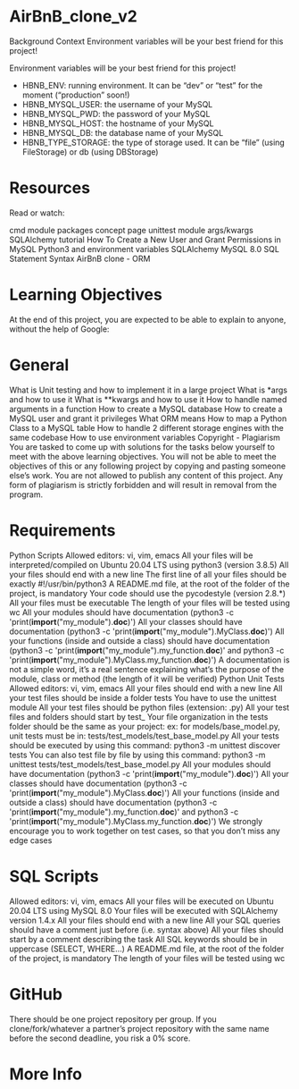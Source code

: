 # AirBnB_clone_v2
Background Context Environment variables will be your best friend for this project!

Environment variables will be your best friend for this project!

* HBNB_ENV: running environment. It can be “dev” or “test” for the moment (“production” soon!)
* HBNB_MYSQL_USER: the username of your MySQL
* HBNB_MYSQL_PWD: the password of your MySQL
* HBNB_MYSQL_HOST: the hostname of your MySQL
* HBNB_MYSQL_DB: the database name of your MySQL
* HBNB_TYPE_STORAGE: the type of storage used. It can be “file” (using FileStorage) or db (using DBStorage)

# Resources
Read or watch:

cmd module
packages concept page
unittest module
args/kwargs
SQLAlchemy tutorial
How To Create a New User and Grant Permissions in MySQL
Python3 and environment variables
SQLAlchemy
MySQL 8.0 SQL Statement Syntax
AirBnB clone - ORM

# Learning Objectives
At the end of this project, you are expected to be able to explain to anyone, without the help of Google:

# General
What is Unit testing and how to implement it in a large project
What is *args and how to use it
What is **kwargs and how to use it
How to handle named arguments in a function
How to create a MySQL database
How to create a MySQL user and grant it privileges
What ORM means
How to map a Python Class to a MySQL table
How to handle 2 different storage engines with the same codebase
How to use environment variables
Copyright - Plagiarism
You are tasked to come up with solutions for the tasks below yourself to meet with the above learning objectives.
You will not be able to meet the objectives of this or any following project by copying and pasting someone else’s work.
You are not allowed to publish any content of this project.
Any form of plagiarism is strictly forbidden and will result in removal from the program.
# Requirements
Python Scripts
Allowed editors: vi, vim, emacs
All your files will be interpreted/compiled on Ubuntu 20.04 LTS using python3 (version 3.8.5)
All your files should end with a new line
The first line of all your files should be exactly #!/usr/bin/python3
A README.md file, at the root of the folder of the project, is mandatory
Your code should use the pycodestyle (version 2.8.*)
All your files must be executable
The length of your files will be tested using wc
All your modules should have documentation (python3 -c 'print(__import__("my_module").__doc__)')
All your classes should have documentation (python3 -c 'print(__import__("my_module").MyClass.__doc__)')
All your functions (inside and outside a class) should have documentation (python3 -c 'print(__import__("my_module").my_function.__doc__)' and python3 -c 'print(__import__("my_module").MyClass.my_function.__doc__)')
A documentation is not a simple word, it’s a real sentence explaining what’s the purpose of the module, class or method (the length of it will be verified)
Python Unit Tests
Allowed editors: vi, vim, emacs
All your files should end with a new line
All your test files should be inside a folder tests
You have to use the unittest module
All your test files should be python files (extension: .py)
All your test files and folders should start by test_
Your file organization in the tests folder should be the same as your project: ex: for models/base_model.py, unit tests must be in: tests/test_models/test_base_model.py
All your tests should be executed by using this command: python3 -m unittest discover tests
You can also test file by file by using this command: python3 -m unittest tests/test_models/test_base_model.py
All your modules should have documentation (python3 -c 'print(__import__("my_module").__doc__)')
All your classes should have documentation (python3 -c 'print(__import__("my_module").MyClass.__doc__)')
All your functions (inside and outside a class) should have documentation (python3 -c 'print(__import__("my_module").my_function.__doc__)' and python3 -c 'print(__import__("my_module").MyClass.my_function.__doc__)')
We strongly encourage you to work together on test cases, so that you don’t miss any edge cases
# SQL Scripts
Allowed editors: vi, vim, emacs
All your files will be executed on Ubuntu 20.04 LTS using MySQL 8.0
Your files will be executed with SQLAlchemy version 1.4.x
All your files should end with a new line
All your SQL queries should have a comment just before (i.e. syntax above)
All your files should start by a comment describing the task
All SQL keywords should be in uppercase (SELECT, WHERE…)
A README.md file, at the root of the folder of the project, is mandatory
The length of your files will be tested using wc
# GitHub
There should be one project repository per group. If you clone/fork/whatever a partner’s project repository with the same name before the second deadline, you risk a 0% score.

# More Info
